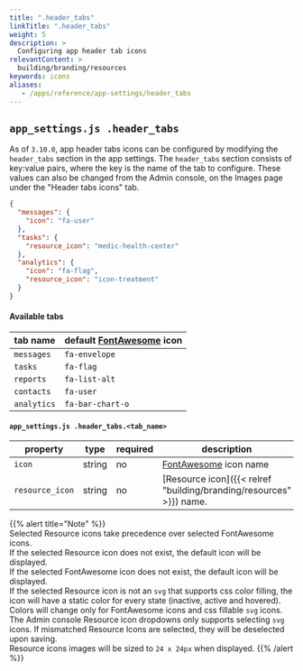 ```yaml
---
title: ".header_tabs"
linkTitle: ".header_tabs"
weight: 5
description: >
  Configuring app header tab icons
relevantContent: >
  building/branding/resources
keywords: icons
aliases:
   - /apps/reference/app-settings/header_tabs
---
```


## `app_settings.js .header_tabs`
As of `3.10.0`, app header tabs icons can be configured by modifying the `header_tabs` section in the app settings.
The `header_tabs` section consists of key:value pairs, where the key is the name of the tab to configure.
These values can also be changed from the Admin console, on the Images page under the "Header tabs icons" tab.

```json
{
  "messages": {
    "icon": "fa-user"
  },
  "tasks": {
    "resource_icon": "medic-health-center"
  },
  "analytics": {
    "icon": "fa-flag",
    "resource_icon": "icon-treatment"
  }
}
```

#### Available tabs

| tab name | default [FontAwesome](https://fontawesome.com/v4.7.0/) icon |
| ---------| -------------|
| `messages` | `fa-envelope` |
| `tasks` | `fa-flag` |
| `reports` | `fa-list-alt` |
| `contacts` | `fa-user` |
| `analytics` | `fa-bar-chart-o` |

#### `app_settings.js .header_tabs.<tab_name>`

| property | type | required | description |
| -------- | ---- | -------- | ----------- |
| `icon` | string | no | [FontAwesome](https://fontawesome.com/v4.7.0/) icon name |
| `resource_icon` | string | no | [Resource icon]({{<  relref "building/branding/resources" >}}) name.

{{% alert title="Note" %}}  
Selected Resource icons take precedence over selected FontAwesome icons.  
If the selected Resource icon does not exist, the default icon will be displayed.   
If the selected FontAwesome icon does not exist, the default icon will be displayed.    
If the selected Resource icon is not an `svg` that supports css color filling, the icon will have a static color for every state (inactive, active and hovered). Colors will change only for FontAwesome icons and css fillable `svg` icons.     
The Admin console Resource icon dropdowns only supports selecting `svg` icons. If mismatched Resource Icons are selected, they will be deselected upon saving.     
Resource icons images will be sized to `24 x 24px` when displayed. 
{{% /alert %}}



